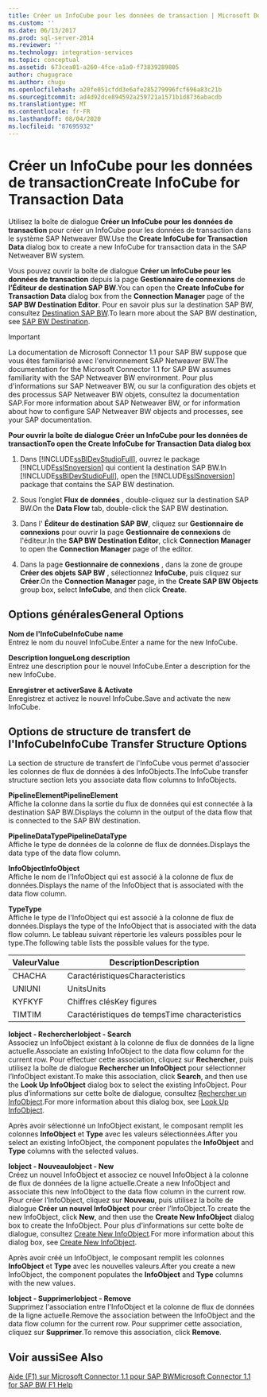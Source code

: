 ```yaml
---
title: Créer un InfoCube pour les données de transaction | Microsoft Docs
ms.custom: ''
ms.date: 06/13/2017
ms.prod: sql-server-2014
ms.reviewer: ''
ms.technology: integration-services
ms.topic: conceptual
ms.assetid: 673cea01-a260-4fce-a1a0-f73839289805
author: chugugrace
ms.author: chugu
ms.openlocfilehash: a20fe051cfdd3e6afe285279996fcf696a83c21b
ms.sourcegitcommit: ad4d92dce894592a259721a1571b1d8736abacdb
ms.translationtype: MT
ms.contentlocale: fr-FR
ms.lasthandoff: 08/04/2020
ms.locfileid: "87695932"
---
```

# <a name="create-infocube-for-transaction-data"></a><span data-ttu-id="37000-102">Créer un InfoCube pour les données de transaction</span><span class="sxs-lookup"><span data-stu-id="37000-102">Create InfoCube for Transaction Data</span></span>
  <span data-ttu-id="37000-103">Utilisez la boîte de dialogue **Créer un InfoCube pour les données de transaction** pour créer un InfoCube pour les données de transaction dans le système SAP Netweaver BW.</span><span class="sxs-lookup"><span data-stu-id="37000-103">Use the **Create InfoCube for Transaction Data** dialog box to create a new InfoCube for transaction data in the SAP Netweaver BW system.</span></span>  
  
 <span data-ttu-id="37000-104">Vous pouvez ouvrir la boîte de dialogue **Créer un InfoCube pour les données de transaction** depuis la page **Gestionnaire de connexions** de **l’Éditeur de destination SAP BW**.</span><span class="sxs-lookup"><span data-stu-id="37000-104">You can open the **Create InfoCube for Transaction Data** dialog box from the **Connection Manager** page of the **SAP BW Destination Editor**.</span></span> <span data-ttu-id="37000-105">Pour en savoir plus sur la destination SAP BW, consultez [Destination SAP BW](sap-bw-destination.md).</span><span class="sxs-lookup"><span data-stu-id="37000-105">To learn more about the SAP BW destination, see [SAP BW Destination](sap-bw-destination.md).</span></span>  
  
> [!IMPORTANT]  
>  <span data-ttu-id="37000-106">La documentation de Microsoft Connector 1.1 pour SAP BW suppose que vous êtes familiarisé avec l'environnement SAP Netweaver BW.</span><span class="sxs-lookup"><span data-stu-id="37000-106">The documentation for the Microsoft Connector 1.1 for SAP BW assumes familiarity with the SAP Netweaver BW environment.</span></span> <span data-ttu-id="37000-107">Pour plus d'informations sur SAP Netweaver BW, ou sur la configuration des objets et des processus SAP Netweaver BW objets, consultez la documentation SAP.</span><span class="sxs-lookup"><span data-stu-id="37000-107">For more information about SAP Netweaver BW, or for information about how to configure SAP Netweaver BW objects and processes, see your SAP documentation.</span></span>  
  
 <span data-ttu-id="37000-108">**Pour ouvrir la boîte de dialogue Créer un InfoCube pour les données de transaction**</span><span class="sxs-lookup"><span data-stu-id="37000-108">**To open the Create InfoCube for Transaction Data dialog box**</span></span>  
  
1.  <span data-ttu-id="37000-109">Dans [!INCLUDE[ssBIDevStudioFull](../../includes/ssbidevstudiofull-md.md)], ouvrez le package [!INCLUDE[ssISnoversion](../../includes/ssisnoversion-md.md)] qui contient la destination SAP BW.</span><span class="sxs-lookup"><span data-stu-id="37000-109">In [!INCLUDE[ssBIDevStudioFull](../../includes/ssbidevstudiofull-md.md)], open the [!INCLUDE[ssISnoversion](../../includes/ssisnoversion-md.md)] package that contains the SAP BW destination.</span></span>  
  
2.  <span data-ttu-id="37000-110">Sous l’onglet **Flux de données** , double-cliquez sur la destination SAP BW.</span><span class="sxs-lookup"><span data-stu-id="37000-110">On the **Data Flow** tab, double-click the SAP BW destination.</span></span>  
  
3.  <span data-ttu-id="37000-111">Dans l' **Éditeur de destination SAP BW**, cliquez sur **Gestionnaire de connexions** pour ouvrir la page **Gestionnaire de connexions** de l'éditeur.</span><span class="sxs-lookup"><span data-stu-id="37000-111">In the **SAP BW Destination Editor**, click **Connection Manager** to open the **Connection Manager** page of the editor.</span></span>  
  
4.  <span data-ttu-id="37000-112">Dans la page **Gestionnaire de connexions** , dans la zone de groupe **Créer des objets SAP BW** , sélectionnez **InfoCube**, puis cliquez sur **Créer**.</span><span class="sxs-lookup"><span data-stu-id="37000-112">On the **Connection Manager** page, in the **Create SAP BW Objects** group box, select **InfoCube**, and then click **Create**.</span></span>  
  
## <a name="general-options"></a><span data-ttu-id="37000-113">Options générales</span><span class="sxs-lookup"><span data-stu-id="37000-113">General Options</span></span>  
 <span data-ttu-id="37000-114">**Nom de l'InfoCube**</span><span class="sxs-lookup"><span data-stu-id="37000-114">**InfoCube name**</span></span>  
 <span data-ttu-id="37000-115">Entrez le nom du nouvel InfoCube.</span><span class="sxs-lookup"><span data-stu-id="37000-115">Enter a name for the new InfoCube.</span></span>  
  
 <span data-ttu-id="37000-116">**Description longue**</span><span class="sxs-lookup"><span data-stu-id="37000-116">**Long description**</span></span>  
 <span data-ttu-id="37000-117">Entrez une description pour le nouvel InfoCube.</span><span class="sxs-lookup"><span data-stu-id="37000-117">Enter a description for the new InfoCube.</span></span>  
  
 <span data-ttu-id="37000-118">**Enregistrer et activer**</span><span class="sxs-lookup"><span data-stu-id="37000-118">**Save & Activate**</span></span>  
 <span data-ttu-id="37000-119">Enregistrez et activez le nouvel InfoCube.</span><span class="sxs-lookup"><span data-stu-id="37000-119">Save and activate the new InfoCube.</span></span>  
  
## <a name="infocube-transfer-structure-options"></a><span data-ttu-id="37000-120">Options de structure de transfert de l'InfoCube</span><span class="sxs-lookup"><span data-stu-id="37000-120">InfoCube Transfer Structure Options</span></span>  
 <span data-ttu-id="37000-121">La section de structure de transfert de l'InfoCube vous permet d'associer les colonnes de flux de données à des InfoObjects.</span><span class="sxs-lookup"><span data-stu-id="37000-121">The InfoCube transfer structure section lets you associate data flow columns to InfoObjects.</span></span>  
  
 <span data-ttu-id="37000-122">**PipelineElement**</span><span class="sxs-lookup"><span data-stu-id="37000-122">**PipelineElement**</span></span>  
 <span data-ttu-id="37000-123">Affiche la colonne dans la sortie du flux de données qui est connectée à la destination SAP BW.</span><span class="sxs-lookup"><span data-stu-id="37000-123">Displays the column in the output of the data flow that is connected to the SAP BW destination.</span></span>  
  
 <span data-ttu-id="37000-124">**PipelineDataType**</span><span class="sxs-lookup"><span data-stu-id="37000-124">**PipelineDataType**</span></span>  
 <span data-ttu-id="37000-125">Affiche le type de données de la colonne de flux de données.</span><span class="sxs-lookup"><span data-stu-id="37000-125">Displays the data type of the data flow column.</span></span>  
  
 <span data-ttu-id="37000-126">**InfoObject**</span><span class="sxs-lookup"><span data-stu-id="37000-126">**InfoObject**</span></span>  
 <span data-ttu-id="37000-127">Affiche le nom de l'InfoObject qui est associé à la colonne de flux de données.</span><span class="sxs-lookup"><span data-stu-id="37000-127">Displays the name of the InfoObject that is associated with the data flow column.</span></span>  
  
 <span data-ttu-id="37000-128">**Type**</span><span class="sxs-lookup"><span data-stu-id="37000-128">**Type**</span></span>  
 <span data-ttu-id="37000-129">Affiche le type de l'InfoObject qui est associé à la colonne de flux de données.</span><span class="sxs-lookup"><span data-stu-id="37000-129">Displays the type of the InfoObject that is associated with the data flow column.</span></span> <span data-ttu-id="37000-130">Le tableau suivant répertorie les valeurs possibles pour le type.</span><span class="sxs-lookup"><span data-stu-id="37000-130">The following table lists the possible values for the type.</span></span>  
  
|<span data-ttu-id="37000-131">Valeur</span><span class="sxs-lookup"><span data-stu-id="37000-131">Value</span></span>|<span data-ttu-id="37000-132">Description</span><span class="sxs-lookup"><span data-stu-id="37000-132">Description</span></span>|  
|-----------|-----------------|  
|<span data-ttu-id="37000-133">CHA</span><span class="sxs-lookup"><span data-stu-id="37000-133">CHA</span></span>|<span data-ttu-id="37000-134">Caractéristiques</span><span class="sxs-lookup"><span data-stu-id="37000-134">Characteristics</span></span>|  
|<span data-ttu-id="37000-135">UNI</span><span class="sxs-lookup"><span data-stu-id="37000-135">UNI</span></span>|<span data-ttu-id="37000-136">Units</span><span class="sxs-lookup"><span data-stu-id="37000-136">Units</span></span>|  
|<span data-ttu-id="37000-137">KYF</span><span class="sxs-lookup"><span data-stu-id="37000-137">KYF</span></span>|<span data-ttu-id="37000-138">Chiffres clés</span><span class="sxs-lookup"><span data-stu-id="37000-138">Key figures</span></span>|  
|<span data-ttu-id="37000-139">TIM</span><span class="sxs-lookup"><span data-stu-id="37000-139">TIM</span></span>|<span data-ttu-id="37000-140">Caractéristiques de temps</span><span class="sxs-lookup"><span data-stu-id="37000-140">Time characteristics</span></span>|  
  
 <span data-ttu-id="37000-141">**Iobject - Rechercher**</span><span class="sxs-lookup"><span data-stu-id="37000-141">**Iobject - Search**</span></span>  
 <span data-ttu-id="37000-142">Associez un InfoObject existant à la colonne de flux de données de la ligne actuelle.</span><span class="sxs-lookup"><span data-stu-id="37000-142">Associate an existing InfoObject to the data flow column for the current row.</span></span> <span data-ttu-id="37000-143">Pour effectuer cette association, cliquez sur **Rechercher**, puis utilisez la boîte de dialogue **Rechercher un InfoObject** pour sélectionner l’InfoObject existant.</span><span class="sxs-lookup"><span data-stu-id="37000-143">To make this association, click **Search**, and then use the **Look Up InfoObject** dialog box to select the existing InfoObject.</span></span> <span data-ttu-id="37000-144">Pour plus d’informations sur cette boîte de dialogue, consultez [Rechercher un InfoObject](look-up-infoobject.md).</span><span class="sxs-lookup"><span data-stu-id="37000-144">For more information about this dialog box, see [Look Up InfoObject](look-up-infoobject.md).</span></span>  
  
 <span data-ttu-id="37000-145">Après avoir sélectionné un InfoObject existant, le composant remplit les colonnes **InfoObject** et **Type** avec les valeurs sélectionnées.</span><span class="sxs-lookup"><span data-stu-id="37000-145">After you select an existing InfoObject, the component populates the **InfoObject** and **Type** columns with the selected values.</span></span>  
  
 <span data-ttu-id="37000-146">**Iobject - Nouveau**</span><span class="sxs-lookup"><span data-stu-id="37000-146">**Iobject - New**</span></span>  
 <span data-ttu-id="37000-147">Créez un nouvel InfoObject et associez ce nouvel InfoObject à la colonne de flux de données de la ligne actuelle.</span><span class="sxs-lookup"><span data-stu-id="37000-147">Create a new InfoObject and associate this new InfoObject to the data flow column in the current row.</span></span> <span data-ttu-id="37000-148">Pour créer l’InfoObject, cliquez sur **Nouveau**, puis utilisez la boîte de dialogue **Créer un nouvel InfoObject** pour créer l’InfoObject.</span><span class="sxs-lookup"><span data-stu-id="37000-148">To create the new InfoObject, click **New**, and then use the **Create New InfoObject** dialog box to create the InfoObject.</span></span> <span data-ttu-id="37000-149">Pour plus d'informations sur cette boîte de dialogue, consultez [Create New InfoObject](create-new-infoobject.md).</span><span class="sxs-lookup"><span data-stu-id="37000-149">For more information about this dialog box, see [Create New InfoObject](create-new-infoobject.md).</span></span>  
  
 <span data-ttu-id="37000-150">Après avoir créé un InfoObject, le composant remplit les colonnes **InfoObject** et **Type** avec les nouvelles valeurs.</span><span class="sxs-lookup"><span data-stu-id="37000-150">After you create a new InfoObject, the component populates the **InfoObject** and **Type** columns with the new values.</span></span>  
  
 <span data-ttu-id="37000-151">**Iobject - Supprimer**</span><span class="sxs-lookup"><span data-stu-id="37000-151">**Iobject - Remove**</span></span>  
 <span data-ttu-id="37000-152">Supprimez l'association entre l'InfoObject et la colonne de flux de données de la ligne actuelle.</span><span class="sxs-lookup"><span data-stu-id="37000-152">Remove the association between the InfoObject and the data flow column for the current row.</span></span> <span data-ttu-id="37000-153">Pour supprimer cette association, cliquez sur **Supprimer**.</span><span class="sxs-lookup"><span data-stu-id="37000-153">To remove this association, click **Remove**.</span></span>  
  
## <a name="see-also"></a><span data-ttu-id="37000-154">Voir aussi</span><span class="sxs-lookup"><span data-stu-id="37000-154">See Also</span></span>  
 [<span data-ttu-id="37000-155">Aide (F1) sur Microsoft Connector 1.1 pour SAP BW</span><span class="sxs-lookup"><span data-stu-id="37000-155">Microsoft Connector 1.1 for SAP BW F1 Help</span></span>](../microsoft-connector-for-sap-bw-f1-help.md)  
  
  
